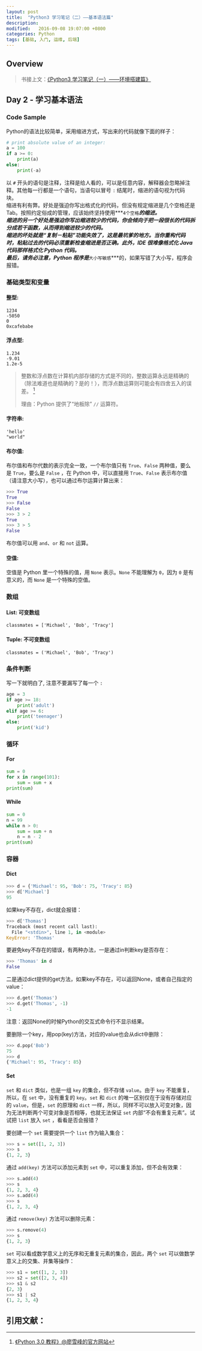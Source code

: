 ```yaml
---
layout: post
title:  "Python3 学习笔记（二）——基本语法篇"
description:
modified:   2016-09-08 19:07:00 +0800
categories: Python
tags: [基础, 入门, 运维, 后端]
---
```


## Overview

> 书接上文：[《Python3 学习笔记（一）——环境搭建篇》]({{site.url}}{{site.baseurl}}/python-step-by-step-1/)

## Day 2 - 学习基本语法

### Code Sample

Python的语法比较简单，采用缩进方式，写出来的代码就像下面的样子：

```python
# print absolute value of an integer:
a = 100
if a >= 0:
    print(a)
else:
    print(-a)
```

以 `#` 开头的语句是注释，注释是给人看的，可以是任意内容，解释器会忽略掉注释。其他每一行都是一个语句，当语句以冒号 `:` 结尾时，缩进的语句视为代码块。  
缩进有利有弊。好处是强迫你写出格式化的代码，但没有规定缩进是几个空格还是Tab。按照约定俗成的管理，应该始终坚持使用***`4个空格`***的缩进。  
缩进的另一个好处是强迫你写出缩进较少的代码，你会倾向于把一段很长的代码拆分成若干函数，从而得到缩进较少的代码。  
缩进的坏处就是“复制－粘贴”功能失效了，这是最坑爹的地方。当你重构代码时，粘贴过去的代码必须重新检查缩进是否正确。此外，IDE 很难像格式化 Java 代码那样格式化 Python 代码。  
最后，请务必注意，Python 程序是***`大小写敏感`***的，如果写错了大小写，程序会报错。

### 基础类型和变量

#### 整型: 

`1234`  
`-5050`  
`0`  
`0xcafebabe`

#### 浮点型: 

`1.234`  
`-9.01`  
`1.2e-5`

> 整数和浮点数在计算机内部存储的方式是不同的，整数运算永远是精确的（除法难道也是精确的？是的！），而浮点数运算则可能会有四舍五入的误差。 [^1]
> 
> 理由：Python 提供了“地板除” `//` 运算符。

#### 字符串: 

`'hello'`  
`"world"`

#### 布尔值: 

布尔值和布尔代数的表示完全一致，一个布尔值只有 `True`、`False` 两种值，要么是 `True`，要么是 `False` ，在 Python 中，可以直接用 `True`、`False` 表示布尔值（请注意大小写），也可以通过布尔运算计算出来：

```python
>>> True
True
>>> False
False
>>> 3 > 2
True
>>> 3 > 5
False
```

布尔值可以用 `and`、`or` 和 `not` 运算。

#### 空值: 

空值是 Python 里一个特殊的值，用 `None` 表示。`None` 不能理解为 `0`，因为 `0` 是有意义的，而 `None` 是一个特殊的空值。

### 数组

#### List: 可变数组

`classmates = ['Michael', 'Bob', 'Tracy']`  

#### Tuple: 不可变数组

`classmates = ('Michael', 'Bob', 'Tracy')`  

### 条件判断

写一下就明白了, 注意不要漏写了每一个 `:`

```python
age = 3
if age >= 18:
    print('adult')
elif age >= 6:
    print('teenager')
else:
    print('kid')
```

### 循环

#### For

```python
sum = 0
for x in range(101):
    sum = sum + x
print(sum)
```

#### While

```python
sum = 0
n = 99
while n > 0:
    sum = sum + n
    n = n - 2
print(sum)
```

### 容器

#### Dict

```python
>>> d = {'Michael': 95, 'Bob': 75, 'Tracy': 85}
>>> d['Michael']
95
```

如果key不存在，dict就会报错：

```python
>>> d['Thomas']
Traceback (most recent call last):
  File "<stdin>", line 1, in <module>
KeyError: 'Thomas'
```

要避免key不存在的错误，有两种办法，一是通过in判断key是否存在：

```python
>>> 'Thomas' in d
False
```

二是通过dict提供的get方法，如果key不存在，可以返回None，或者自己指定的value：

```python
>>> d.get('Thomas')
>>> d.get('Thomas', -1)
-1
```

注意：返回None的时候Python的交互式命令行不显示结果。

要删除一个key，用pop(key)方法，对应的value也会从dict中删除：

```python
>>> d.pop('Bob')
75
>>> d
{'Michael': 95, 'Tracy': 85}
```

#### Set

`set` 和 `dict` 类似，也是一组 `key` 的集合，但不存储 `value`。由于 `key` 不能重复，所以，在 `set` 中，没有重复的 `key`。`set` 和 `dict` 的唯一区别仅在于没有存储对应的 `value`，但是，`set` 的原理和 `dict` 一样，所以，同样不可以放入可变对象，因为无法判断两个可变对象是否相等，也就无法保证 `set` 内部“不会有重复元素”。试试把 `list` 放入 `set` ，看看是否会报错？

要创建一个 `set` 需要提供一个 `list` 作为输入集合：

```python
>>> s = set([1, 2, 3])
>>> s
{1, 2, 3}
```

通过 `add(key)` 方法可以添加元素到 `set` 中，可以重复添加，但不会有效果：

```python
>>> s.add(4)
>>> s
{1, 2, 3, 4}
>>> s.add(4)
>>> s
{1, 2, 3, 4}
```

通过 `remove(key)` 方法可以删除元素：

```python
>>> s.remove(4)
>>> s
{1, 2, 3}
```

`set` 可以看成数学意义上的无序和无重复元素的集合，因此，两个 `set` 可以做数学意义上的交集、并集等操作：

```python
>>> s1 = set([1, 2, 3])
>>> s2 = set([2, 3, 4])
>>> s1 & s2
{2, 3}
>>> s1 | s2
{1, 2, 3, 4}
```

## 引用文献：

> [^1]: [《Python 3.0 教程》@廖雪峰的官方网站](http://www.liaoxuefeng.com/wiki/0014316089557264a6b348958f449949df42a6d3a2e542c000/001432170937506ecfb2f6adf8e4757939732f3e32b781c000)

